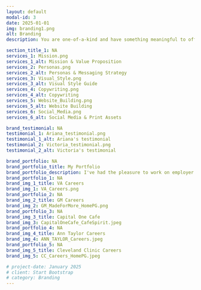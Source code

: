 ```yaml
---
layout: default
modal-id: 3
date: 2025-01-01
img: branding1.png
alt: Branding
description: You are one-of-a-kind and have something meaningful to offer the world. Your brand should reflect that. By developing distinctive visuals and written elements aligned with your values and goals, you can show your authentic self and attract the kindred spirits you seek. I can help you create a unique brand identity that builds recognition, connection and trust with your audience.

section_title_1: NA
services_1: Mission.png
services_1_alt: Mission & Value Proposition
services_2: Personas.png
services_2_alt: Personas & Messaging Strategy
services_3: Visual_Style.png
services_3_alt: Visual Style Guide
services_4: Copywriting.png
services_4_alt: Copywriting
services_5: Website_Building.png
services_5_alt: Website Building
services_6: Social_Media.png
services_6_alt: Social Media & Print Assets

brand_testimonial: NA
testimonial_1: Ariana_testimonial.png
testimonial_1_alt: Ariana's testimonial
testimonial_2: Victoria_testimonial.png
testimonial_2_alt: Victoria's testimonial

brand_portfolio: NA
brand_portfolio_title: My Portfolio
brand_portfolio_description: I've had the pleasure to work on employer branding projects for major companies across industries—General Motors, Northrop Grumman, US Department of State, Capital One, Macy's, Ann Taylor and more.
brand_portfolio_1: NA
brand_img_1_title: VA Careers
brand_img_1: VA_Careers.png
brand_portfolio_2: NA
brand_img_2_title: GM Careers
brand_img_2: GM_MadeForMore_HomePG.png
brand_portfolio_3: NA
brand_img_3_title: Capital One Cafe
brand_img_3: CapitalOneCafe_CafeSpirit.jpeg
brand_portfolio_4: NA
brand_img_4_title: Ann Taylor Careers
brand_img_4: ANN_TAYLOR_Careers.jpeg
brand_portfolio_5: NA
brand_img_5_title: Cleveland Clinic Careers
brand_img_5: CC_Careers_HomePG.jpeg

# project-date: January 2025
# client: Start Bootstrap
# category: Branding 
---
```

